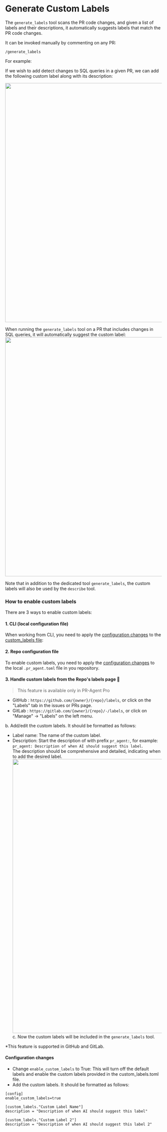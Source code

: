 # Generate Custom Labels
The `generate_labels` tool scans the PR code changes, and given a list of labels and their descriptions, it automatically suggests labels that match the PR code changes.

It can be invoked manually by commenting on any PR:
```
/generate_labels
```
For example:

If we wish to add detect changes to SQL queries in a given PR, we can add the following custom label along with its description:

<kbd><img src=https://codium.ai/images/pr_agent/custom_labels_list.png width="768"></kbd>

When running the `generate_labels` tool on a PR that includes changes in SQL queries, it will automatically suggest the custom label:
<kbd><img src=https://codium.ai/images/pr_agent/custom_label_published.png width="768"></kbd>

Note that in addition to the dedicated tool `generate_labels`, the custom labels will also be used by the `describe` tool.

### How to enable custom labels
There are 3 ways to enable custom labels:

#### 1. CLI (local configuration file)
When working from CLI, you need to apply the [configuration changes](#configuration-changes) to the [custom_labels file](./../pr_agent/settings/custom_labels.toml):

#### 2. Repo configuration file
To enable custom labels, you need to apply the [configuration changes](#configuration-changes) to the local `.pr_agent.toml` file in you repository.

#### 3. Handle custom labels from the Repo's labels page :gem:
> This feature is available only in PR-Agent Pro 
* GitHub : `https://github.com/{owner}/{repo}/labels`, or click on the "Labels" tab in the issues or PRs page.
* GitLab : `https://gitlab.com/{owner}/{repo}/-/labels`, or click on "Manage" -> "Labels" on the left menu.

b. Add/edit the custom labels. It should be formatted as follows:
* Label name: The name of the custom label.
* Description: Start the description of with prefix `pr_agent:`, for example: `pr_agent: Description of when AI should suggest this label`.<br>
The description should be comprehensive and detailed, indicating when to add the desired label.
<kbd><img src=https://codium.ai/images/pr_agent/add_native_custom_labels.png width="880"></kbd>
c. Now the custom labels will be included in the `generate_labels` tool.

*This feature is supported in GitHub and GitLab.

#### Configuration changes
 - Change `enable_custom_labels` to True: This will turn off the default labels and enable the custom labels provided in the custom_labels.toml file.
 - Add the custom labels. It should be formatted as follows:

```
[config]
enable_custom_labels=true

[custom_labels."Custom Label Name"]
description = "Description of when AI should suggest this label"

[custom_labels."Custom Label 2"]
description = "Description of when AI should suggest this label 2"
```

